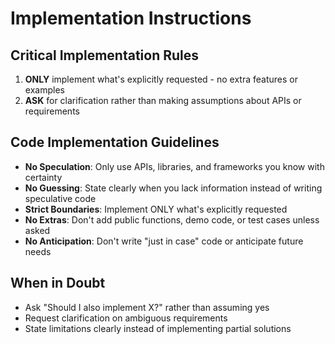 # Implementation Instructions

## Critical Implementation Rules
1. **ONLY** implement what's explicitly requested - no extra features or examples
2. **ASK** for clarification rather than making assumptions about APIs or requirements

## Code Implementation Guidelines
- **No Speculation**: Only use APIs, libraries, and frameworks you know with certainty
- **No Guessing**: State clearly when you lack information instead of writing speculative code
- **Strict Boundaries**: Implement ONLY what's explicitly requested
- **No Extras**: Don't add public functions, demo code, or test cases unless asked
- **No Anticipation**: Don't write "just in case" code or anticipate future needs

## When in Doubt
- Ask "Should I also implement X?" rather than assuming yes
- Request clarification on ambiguous requirements
- State limitations clearly instead of implementing partial solutions